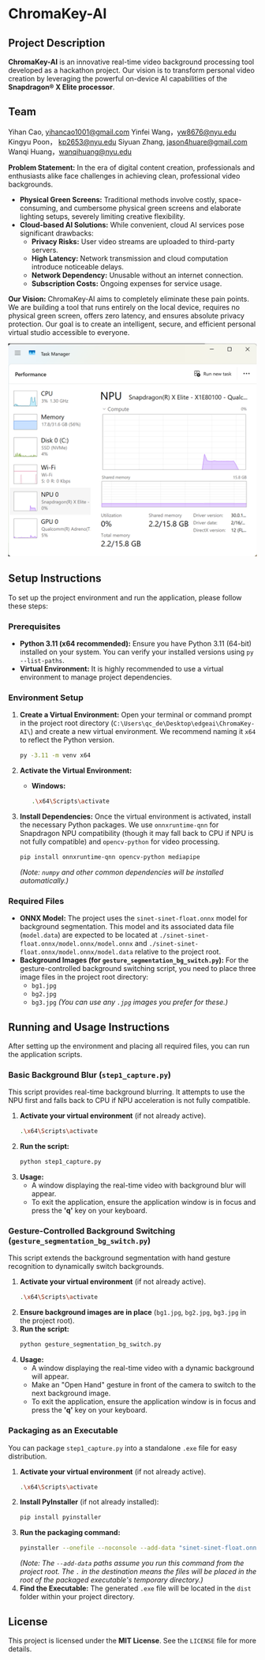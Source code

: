# ChromaKey-AI

## Project Description

**ChromaKey-AI** is an innovative real-time video background processing tool developed as a hackathon project. Our vision is to transform personal video creation by leveraging the powerful on-device AI capabilities of the **Snapdragon® X Elite processor**.

## Team
Yihan Cao, yihancao1001@gmail.com
Yinfei Wang，yw8676@nyu.edu
Kingyu Poon， kp2653@nyu.edu
Siyuan Zhang, jason4huare@gmail.com
Wanqi Huang，wanqihuang@nyu.edu

**Problem Statement:**
In the era of digital content creation, professionals and enthusiasts alike face challenges in achieving clean, professional video backgrounds.
*   **Physical Green Screens:** Traditional methods involve costly, space-consuming, and cumbersome physical green screens and elaborate lighting setups, severely limiting creative flexibility.
*   **Cloud-based AI Solutions:** While convenient, cloud AI services pose significant drawbacks:
    *   **Privacy Risks:** User video streams are uploaded to third-party servers.
    *   **High Latency:** Network transmission and cloud computation introduce noticeable delays.
    *   **Network Dependency:** Unusable without an internet connection.
    *   **Subscription Costs:** Ongoing expenses for service usage.


**Our Vision:**
ChromaKey-AI aims to completely eliminate these pain points. We are building a tool that runs entirely on the local device, requires no physical green screen, offers zero latency, and ensures absolute privacy protection. Our goal is to create an intelligent, secure, and efficient personal virtual studio accessible to everyone.

![NPU Usage Effect Diagram](npu.png)

## Setup Instructions

To set up the project environment and run the application, please follow these steps:

### Prerequisites

*   **Python 3.11 (x64 recommended):** Ensure you have Python 3.11 (64-bit) installed on your system. You can verify your installed versions using `py --list-paths`.
*   **Virtual Environment:** It is highly recommended to use a virtual environment to manage project dependencies.

### Environment Setup

1.  **Create a Virtual Environment:**
    Open your terminal or command prompt in the project root directory (`C:\Users\qc_de\Desktop\edgeai\ChromaKey-AI\`) and create a new virtual environment. We recommend naming it `x64` to reflect the Python version.
    ```bash
    py -3.11 -m venv x64
    ```

2.  **Activate the Virtual Environment:**
    *   **Windows:**
        ```bash
        .\x64\Scripts\activate
        ```

3.  **Install Dependencies:**
    Once the virtual environment is activated, install the necessary Python packages. We use `onnxruntime-qnn` for Snapdragon NPU compatibility (though it may fall back to CPU if NPU is not fully compatible) and `opencv-python` for video processing.
    ```bash
    pip install onnxruntime-qnn opencv-python mediapipe
    ```
    *(Note: `numpy` and other common dependencies will be installed automatically.)*

### Required Files

*   **ONNX Model:** The project uses the `sinet-sinet-float.onnx` model for background segmentation. This model and its associated data file (`model.data`) are expected to be located at `./sinet-sinet-float.onnx/model.onnx/model.onnx` and `./sinet-sinet-float.onnx/model.onnx/model.data` relative to the project root.
*   **Background Images (for `gesture_segmentation_bg_switch.py`):** For the gesture-controlled background switching script, you need to place three image files in the project root directory:
    *   `bg1.jpg`
    *   `bg2.jpg`
    *   `bg3.jpg`
    *(You can use any `.jpg` images you prefer for these.)*

## Running and Usage Instructions

After setting up the environment and placing all required files, you can run the application scripts.

### Basic Background Blur (`step1_capture.py`)

This script provides real-time background blurring. It attempts to use the NPU first and falls back to CPU if NPU acceleration is not fully compatible.

1.  **Activate your virtual environment** (if not already active).
    ```bash
    .\x64\Scripts\activate
    ```
2.  **Run the script:**
    ```bash
    python step1_capture.py
    ```
3.  **Usage:**
    *   A window displaying the real-time video with background blur will appear.
    *   To exit the application, ensure the application window is in focus and press the **'q'** key on your keyboard.

### Gesture-Controlled Background Switching (`gesture_segmentation_bg_switch.py`)

This script extends the background segmentation with hand gesture recognition to dynamically switch backgrounds.

1.  **Activate your virtual environment** (if not already active).
    ```bash
    .\x64\Scripts\activate
    ```
2.  **Ensure background images are in place** (`bg1.jpg`, `bg2.jpg`, `bg3.jpg` in the project root).
3.  **Run the script:**
    ```bash
    python gesture_segmentation_bg_switch.py
    ```
4.  **Usage:**
    *   A window displaying the real-time video with a dynamic background will appear.
    *   Make an "Open Hand" gesture in front of the camera to switch to the next background image.
    *   To exit the application, ensure the application window is in focus and press the **'q'** key on your keyboard.

### Packaging as an Executable

You can package `step1_capture.py` into a standalone `.exe` file for easy distribution.

1.  **Activate your virtual environment** (if not already active).
    ```bash
    .\x64\Scripts\activate
    ```
2.  **Install PyInstaller** (if not already installed):
    ```bash
    pip install pyinstaller
    ```
3.  **Run the packaging command:**
    ```bash
    pyinstaller --onefile --noconsole --add-data "sinet-sinet-float.onnx/model.onnx/model.onnx;." --add-data "sinet-sinet-float.onnx/model.onnx/model.data;." step1_capture.py
    ```
    *(Note: The `--add-data` paths assume you run this command from the project root. The `.` in the destination means the files will be placed in the root of the packaged executable's temporary directory.)*
4.  **Find the Executable:** The generated `.exe` file will be located in the `dist` folder within your project directory.

## License

This project is licensed under the **MIT License**. See the `LICENSE` file for more details.